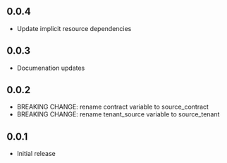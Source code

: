 ## 0.0.4

- Update implicit resource dependencies

## 0.0.3

- Documenation updates

## 0.0.2

- BREAKING CHANGE: rename contract variable to source_contract
- BREAKING CHANGE: rename tenant_source variable to source_tenant

## 0.0.1

- Initial release
